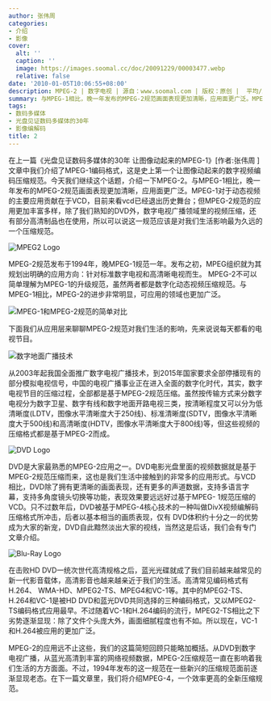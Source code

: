 ```yaml
---
author: 张伟周
categories:
- 介绍
- 影像
cover:
  alt: ''
  caption: ''
  image: https://images.soomal.cc/doc/20091229/00003477.webp
  relative: false
date: '2010-01-05T10:06:55+08:00'
description: MPEG-2 | 数字电视 | 源自：www.soomal.com | 版权：原创 |  平均/总评分：05.29/37
summary: 与MPEG-1相比，晚一年发布的MPEG-2规范画面表现更加清晰，应用面更广泛。MPEG-1对于动态视频的主要应用贡献在于VCD，目前来看vcd已经退出历史舞台；但MPEG-2规范的应用更加丰富多样，除了我们熟知的DVD外，数字电视广播领域里的视频压缩，还有部分高清制品也在使用，所以可以说这一规范应该是对我们生活影响最为久远的一个压缩规范
tags:
- 数码多媒体
- 光盘见证数码多媒体的30年
- 影像编解码
title: 2
---
```


在上一篇《光盘见证数码多媒体的30年 让图像动起来的MPEG-1》[作者:张伟周 ]
文章中我们介绍了MPEG-1编码格式，这是史上第一个让图像动起来的数字视频编码压缩规范。今天我们继续这个话题，介绍一下MPEG-2。与MPEG-1相比，晚一年发布的MPEG-2规范画面表现更加清晰，应用面更广泛。MPEG-1对于动态视频的主要应用贡献在于VCD，目前来看vcd已经退出历史舞台；但MPEG-2规范的应用更加丰富多样，除了我们熟知的DVD外，数字电视广播领域里的视频压缩，还有部分高清制品也在使用，所以可以说这一规范应该是对我们生活影响最为久远的一个压缩规范。



![MPEG2 Logo](https://images.soomal.cc/doc/20091229/00003477.webp)



MPEG-2规范发布于1994年，晚MPEG-1规范一年。发布之初，MPEG组织就为其规划出明确的应用方向：针对标准数字电视和高清晰电视而生。 
MPEG-2不可以简单理解为MPEG-1的升级规范，虽然两者都是数字化动态视频压缩规范。与MPEG-1相比，MPEG-2的进步非常明显，可应用的领域也更加广泛。



![MPEG-1和MPEG-2规范的简单对比](https://images.soomal.cc/doc/20091229/00003481.webp)



下面我们从应用层来聊聊MPEG-2规范对我们生活的影响，先来说说每天都看的电视节目。



![数字地面广播技术](https://images.soomal.cc/doc/20091229/00003483.webp)



从2003年起我国全面推广数字电视广播技术，到2015年国家要求全部停播现有的部分模拟电视信号，中国的电视广播事业正在进入全面的数字化时代，其实，数字电视节目的压缩过程，全部都是基于MPEG-2规范压缩。虽然按传输方式来分数字电视分为数字卫星、数字有线和数字地面开路电视三类，按清晰程度又可以分为低清晰度(LDTV，图像水平清晰度大于250线)、标准清晰度(SDTV，图像水平清晰度大于500线)和高清晰度(HDTV，图像水平清晰度大于800线)等，但这些视频的压缩格式都是基于MPEG-2而成。



![DVD Logo](https://images.soomal.cc/doc/20091229/00003478.webp)



DVD是大家最熟悉的MPEG-2应用之一。DVD电影光盘里面的视频数据就是基于MPEG-2规范压缩而来，这也是我们生活中接触到的非常多的应用形式。与VCD相比，DVD除了拥有更清晰的画面表现，还有更多的声道数据，支持多语言字幕，支持多角度镜头切换等功能，表现效果要远远好过基于MPEG- 
1规范压缩的VCD。只不过数年后，DVD被基于MPEG-4核心技术的一种叫做DivX视频编解码压缩格式所冲击，后者以基本相当的画质表现，仅有 
DVD体积约十分之一的优势成为大家的新宠，DVD自此黯然淡出大家的视线，当然这是后话，我们会有专门文章介绍。



![Blu-Ray Logo](https://images.soomal.cc/doc/20091229/00003479.webp)



在击败HD 
DVD一统次世代高清规格之后，蓝光光碟就成了我们目前越来越常见的新一代影音载体，高清影音也越来越亲近于我们的生活。高清常见编码格式有H.264、 
WMA-HD、MPEG2-TS、MPEG4和VC-1等。其中的MPEG2-TS、H.264和VC-1是被HD DVD和蓝光DVD共同选择的三种编码格式，又以MPEG2-TS编码格式应用最早。不过随着VC-1和H.264编码的流行，MPEG2-TS相比之下劣势逐渐显现：除了文件个头庞大外，画面细腻程度也有不如。所以现在，VC-1和H.264被应用的更加广泛。



MPEG-2的应用远不止这些，我们的这篇简短回顾只能略加概括。从DVD到数字电视广播，从蓝光高清到丰富的网络视频数据，MPEG-2压缩规范一直在影响着我们生活的方方面面。不过，1994年发布的这一规范在一些新兴的压缩规范面前逐渐显现老态。在下一篇文章里，我们将介绍MPEG-4，一个效率更高的全新压缩规范。